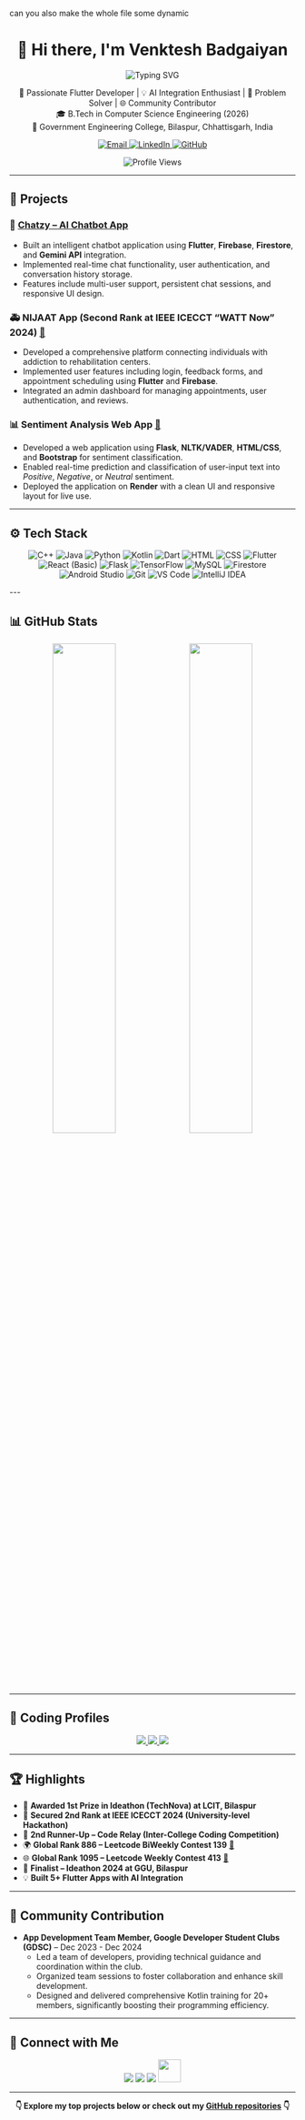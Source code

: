 can you also make the whole file some dynamic 
<h1 align="center">👋 Hi there, I'm Venktesh Badgaiyan</h1>

<p align="center">
  <img src="https://readme-typing-svg.herokuapp.com?font=Fira+Code&weight=500&size=22&pause=1000&color=36BCF7&center=true&vCenter=true&width=435&lines=Flutter+Developer;AI+Integration+Enthusiast;Problem+Solver;Tech+Community+Contributor;Open+Source+Lover" alt="Typing SVG" />
</p>

<p align="center">
  🚀 Passionate Flutter Developer | 💡 AI Integration Enthusiast | 🧠 Problem Solver | 🌐 Community Contributor <br/>
  🎓 B.Tech in Computer Science Engineering (2026)<br/>
  🏫 Government Engineering College, Bilaspur, Chhattisgarh, India
</p>

<p align="center">
  <a href="mailto:venkteshbadgaiyan@gmail.com">
    <img src="https://img.shields.io/badge/Email-Me-red?style=for-the-badge&logo=gmail&logoColor=white" alt="Email" />
  </a>
  <a href="https://www.linkedin.com/in/venktesh-badgaiyan-935a19263/" target="_blank">
    <img src="https://img.shields.io/badge/LinkedIn-Connect-blue?style=for-the-badge&logo=linkedin&logoColor=white" alt="LinkedIn" />
  </a>
  <a href="https://github.com/venk2022" target="_blank">
    <img src="https://img.shields.io/badge/GitHub-venk2022-black?style=for-the-badge&logo=github&logoColor=white" alt="GitHub" />
  </a>
</p>

<p align="center">
  <img src="https://komarev.com/ghpvc/?username=venkteshbadgaiyan&label=Profile+Views&color=brightgreen&style=flat-square" alt="Profile Views" />
</p>


---

## 🧳 Projects

### 💬 [Chatzy – AI Chatbot App](https://github.com/venk2022/Chatzy-AI-Assistant-App)
- Built an intelligent chatbot application using **Flutter**, **Firebase**, **Firestore**, and **Gemini API** integration.
- Implemented real-time chat functionality, user authentication, and conversation history storage.
- Features include multi-user support, persistent chat sessions, and responsive UI design.

### 🚑 NIJAAT App (Second Rank at IEEE ICECCT “WATT Now” 2024) [🔗](https://github.com/venk2022/Nijaat-App)
- Developed a comprehensive platform connecting individuals with addiction to rehabilitation centers.
- Implemented user features including login, feedback forms, and appointment scheduling using **Flutter** and **Firebase**.
- Integrated an admin dashboard for managing appointments, user authentication, and reviews.

### 📊 Sentiment Analysis Web App [🔗](https://github.com/venk2022/Sentimental-Analysis)
- Developed a web application using **Flask**, **NLTK/VADER**, **HTML/CSS**, and **Bootstrap** for sentiment classification.
- Enabled real-time prediction and classification of user-input text into *Positive*, *Negative*, or *Neutral* sentiment.
- Deployed the application on **Render** with a clean UI and responsive layout for live use.

---

## ⚙ Tech Stack

<p align="center"> <!-- Programming Languages --> <img src="https://img.icons8.com/color/48/000000/c-plus-plus-logo.png" title="C++" /> <img src="https://img.icons8.com/color/48/000000/java-coffee-cup-logo.png" title="Java" /> <img src="https://img.icons8.com/color/48/000000/python.png" title="Python" /> <img src="https://img.icons8.com/color/48/000000/kotlin.png" title="Kotlin" /> <img src="https://img.icons8.com/color/48/000000/dart.png" title="Dart" /> <img src="https://img.icons8.com/color/48/000000/html-5--v1.png" title="HTML" /> <img src="https://img.icons8.com/color/48/000000/css3.png" title="CSS" /> <!-- Frameworks & Libraries --> <img src="https://img.icons8.com/color/48/000000/flutter.png" title="Flutter" /> <img src="https://img.icons8.com/color/48/000000/react-native.png" title="React (Basic)" /> <img src="https://img.icons8.com/ios-filled/50/000000/flask.png" title="Flask" /> <img src="https://img.icons8.com/color/48/000000/tensorflow.png" title="TensorFlow" /> <!-- Databases --> <img src="https://img.icons8.com/ios-filled/50/000000/mysql-logo.png" title="MySQL" /> <img src="https://img.icons8.com/color/48/000000/firebase.png" title="Firestore" /> <!-- Tools --> <img src="https://img.icons8.com/color/48/000000/android-studio--v3.png" title="Android Studio" /> <img src="https://img.icons8.com/color/48/000000/git.png" title="Git" /> <img src="https://img.icons8.com/color/48/000000/visual-studio-code-2019.png" title="VS Code" /> <img src="https://img.icons8.com/color/48/000000/intellij-idea.png" title="IntelliJ IDEA" /> </p>
---

## 📊 GitHub Stats

<p align="center">
  <img src="https://github-readme-stats.vercel.app/api?username=venk2022&show_icons=true&theme=radical&hide_border=true" width="47%" />
  <img src="https://github-readme-streak-stats.herokuapp.com/?user=venk2022&theme=radical&hide_border=true" width="47%" />
</p>

---

## 🧩 Coding Profiles

<p align="center">
  <a href="https://github.com/venk2022" target="_blank">
    <img src="https://img.shields.io/badge/GitHub-Active%20Contributor-black?style=for-the-badge&logo=GitHub&logoColor=white" />
  </a>
  <a href="https://leetcode.com/u/venktesh_07_/" target="_blank">
    <img src="https://img.shields.io/badge/LeetCode-venktesh_07_-orange?style=for-the-badge&logo=LeetCode&logoColor=white" />
  </a>
  <a href="https://www.codechef.com/users/venktesh777" target="_blank">
    <img src="https://img.shields.io/badge/CodeChef-venktesh_07-blueviolet?style=for-the-badge&logo=CodeChef&logoColor=white" />
  </a>
</p>

---

## 🏆 Highlights

- 🥇 **Awarded 1st Prize in Ideathon (TechNova) at LCIT, Bilaspur**
- 🥈 **Secured 2nd Rank at IEEE ICECCT 2024 (University-level Hackathon)**
- 🥉 **2nd Runner-Up – Code Relay (Inter-College Coding Competition)**
- 🌍 **Global Rank 886 – Leetcode BiWeekly Contest 139** [🔗](https://leetcode.com/contest/biweekly-contest-139/ranking/)
- 🌐 **Global Rank 1095 – Leetcode Weekly Contest 413** [🔗](https://leetcode.com/contest/weekly-contest-413/ranking/)
- 🎯 **Finalist – Ideathon 2024 at GGU, Bilaspur**
- 💡 **Built 5+ Flutter Apps with AI Integration**

---

## 🌱 Community Contribution

- **App Development Team Member, Google Developer Student Clubs (GDSC)** – Dec 2023 - Dec 2024
  - Led a team of developers, providing technical guidance and coordination within the club.
  - Organized team sessions to foster collaboration and enhance skill development.
  - Designed and delivered comprehensive Kotlin training for 20+ members, significantly boosting their programming efficiency.

---

## 🔗 Connect with Me

<p align="center">
  <a href="https://www.linkedin.com/in/venktesh-badgaiyan-935a19263"><img src="https://img.icons8.com/color/48/000000/linkedin.png"/></a>
  <a href="mailto:venkteshbadgaiyan@gmail.com"><img src="https://img.icons8.com/color/48/000000/gmail--v1.png"/></a>
  <a href="https://github.com/venk2022"><img src="https://img.icons8.com/ios-glyphs/48/ffffff/github.png"/></a>
  <a href="https://leetcode.com/u/venktesh_07_/"><img src="https://upload.wikimedia.org/wikipedia/commons/1/19/LeetCode_logo_black.png" width="40"/></a>
</p>

---

<p align="center">
  <b>👇 Explore my top projects below or check out my <a href="https://github.com/venk2022?tab=repositories">GitHub repositories</a> 👇</b>
</p>
